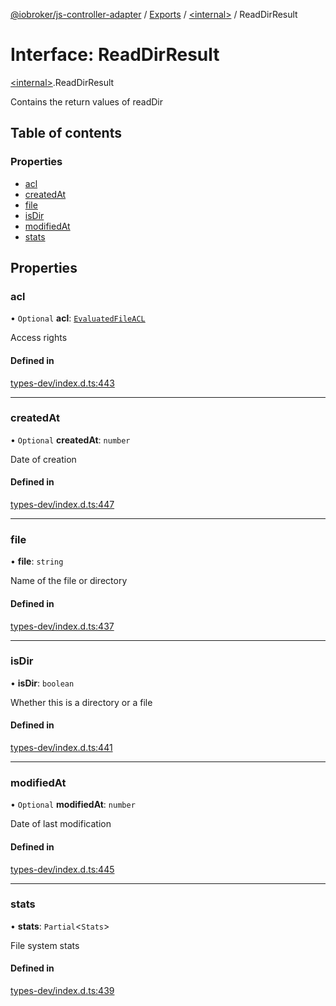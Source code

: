[@iobroker/js-controller-adapter](../README.md) / [Exports](../modules.md) / [\<internal\>](../modules/internal_.md) / ReadDirResult

# Interface: ReadDirResult

[\<internal\>](../modules/internal_.md).ReadDirResult

Contains the return values of readDir

## Table of contents

### Properties

- [acl](internal_.ReadDirResult.md#acl)
- [createdAt](internal_.ReadDirResult.md#createdat)
- [file](internal_.ReadDirResult.md#file)
- [isDir](internal_.ReadDirResult.md#isdir)
- [modifiedAt](internal_.ReadDirResult.md#modifiedat)
- [stats](internal_.ReadDirResult.md#stats)

## Properties

### acl

• `Optional` **acl**: [`EvaluatedFileACL`](internal_.EvaluatedFileACL.md)

Access rights

#### Defined in

[types-dev/index.d.ts:443](https://github.com/ioBroker/ioBroker.js-controller/blob/8055a2557df8dde044ef06d40117396b9c86cabc/packages/types-dev/index.d.ts#L443)

___

### createdAt

• `Optional` **createdAt**: `number`

Date of creation

#### Defined in

[types-dev/index.d.ts:447](https://github.com/ioBroker/ioBroker.js-controller/blob/8055a2557df8dde044ef06d40117396b9c86cabc/packages/types-dev/index.d.ts#L447)

___

### file

• **file**: `string`

Name of the file or directory

#### Defined in

[types-dev/index.d.ts:437](https://github.com/ioBroker/ioBroker.js-controller/blob/8055a2557df8dde044ef06d40117396b9c86cabc/packages/types-dev/index.d.ts#L437)

___

### isDir

• **isDir**: `boolean`

Whether this is a directory or a file

#### Defined in

[types-dev/index.d.ts:441](https://github.com/ioBroker/ioBroker.js-controller/blob/8055a2557df8dde044ef06d40117396b9c86cabc/packages/types-dev/index.d.ts#L441)

___

### modifiedAt

• `Optional` **modifiedAt**: `number`

Date of last modification

#### Defined in

[types-dev/index.d.ts:445](https://github.com/ioBroker/ioBroker.js-controller/blob/8055a2557df8dde044ef06d40117396b9c86cabc/packages/types-dev/index.d.ts#L445)

___

### stats

• **stats**: `Partial`\<`Stats`\>

File system stats

#### Defined in

[types-dev/index.d.ts:439](https://github.com/ioBroker/ioBroker.js-controller/blob/8055a2557df8dde044ef06d40117396b9c86cabc/packages/types-dev/index.d.ts#L439)
